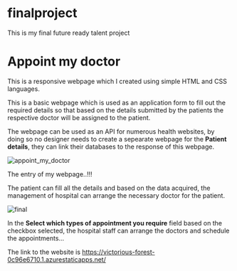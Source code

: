 # finalproject
This is my final future ready talent project
<h1>Appoint my doctor</h1>
This is a responsive webpage which I created using simple HTML and CSS languages.

This is a basic webpage which is used as an application form to fill out the required details so that based on the details submitted by the patients the respective doctor will be assigned to the patient.

The webpage can be used as an API for numerous health websites, by doing so no designer needs to create a sepearate webpage for the <strong>Patient details</strong>, they can link their databases to the response of this webpage.

![appoint_my_doctor](https://user-images.githubusercontent.com/69572287/177951941-0f2c5359-3d1d-45b8-a462-ff3cb2158833.png)

The entry of my webpage..!!!

The patient can fill all the details and based on the data acquired, the management of hospital can arrange the necessary doctor for the patient.

![final](https://user-images.githubusercontent.com/69572287/177952336-ce41a8e5-5230-432a-9f23-dda2ae2a9789.png)

In the <strong>Select which types of appointment you require</strong> field 
based on the checkbox selected, the hospital staff can arrange the doctors and schedule the appointments...

The link to the website is https://victorious-forest-0c96e6710.1.azurestaticapps.net/
